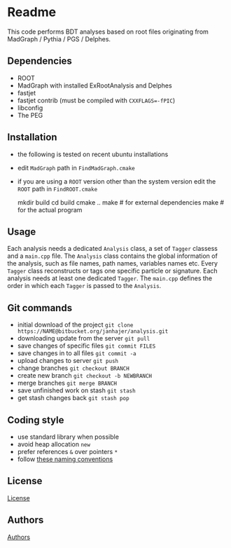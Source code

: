 # Readme

This code performs BDT analyses based on root files originating from MadGraph / Pythia / PGS / Delphes.

## Dependencies

* ROOT
* MadGraph with installed ExRootAnalysis and Delphes
* fastjet
* fastjet contrib (must be compiled with `CXXFLAGS=-fPIC`)
* libconfig
* The PEG

## Installation

* the following is tested on recent ubuntu installations
* edit `MadGraph` path in `FindMadGraph.cmake`
* if you are using a `ROOT` version other than the system version edit the `ROOT` path in `FindROOT.cmake`

    mkdir build
    cd build
    cmake ..
    make # for external dependencies
    make # for the actual program

## Usage

Each analysis needs a dedicated `Analysis` class, a set of `Tagger` classess and a `main.cpp` file.
The `Analysis` class contains the global information of the analysis, such as file names, path names, variables names etc.
Every `Tagger` class reconstructs or tags one specific particle or signature. Each analysis needs at least one dedicated `Tagger`.
The `main.cpp` defines the order in which each `Tagger` is passed to the `Analysis`.

## Git commands

* initial download of the project `git clone https://NAME@bitbucket.org/janhajer/analysis.git`
* downloading update from the server `git pull`
* save changes of specific files `git commit FILES`
* save changes in to all files `git commit -a`
* upload changes to server `git push`
* change branches `git checkout BRANCH`
* create new branch `git checkout -b NEWBRANCH`
* merge branches `git merge BRANCH`
* save unfinished work on stash `git stash`
* get stash changes back `git stash pop`

## Coding style

* use standard library when possible
* avoid heap allocation `new`
* prefer references `&` over pointers `*`
* follow [these naming conventions](https://google-styleguide.googlecode.com/svn/trunk/cppguide.html#Naming)

## License

[License](License.md)

## Authors

[Authors](Authors.md)
